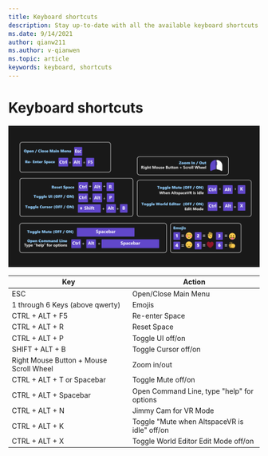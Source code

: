 ```yaml
---
title: Keyboard shortcuts
description: Stay up-to-date with all the available keyboard shortcuts and actions the AltspaceVR application supports.
ms.date: 9/14/2021
author: qianw211
ms.author: v-qianwen
ms.topic: article
keywords: keyboard, shortcuts
---
```


# Keyboard shortcuts

![Keyboard shortcuts](images\keyboard-shortcuts.svg)

| Key | Action |
|---|---|
| ESC | Open/Close Main Menu |
| 1 through 6 Keys (above qwerty) | Emojis |
| CTRL + ALT + F5 | Re-enter Space |
| CTRL + ALT + R | Reset Space |
| CTRL + ALT + P | Toggle UI off/on |
| SHIFT + ALT + B | Toggle Cursor off/on |
| Right Mouse Button + Mouse Scroll Wheel | Zoom in/out |
| CTRL + ALT + T or Spacebar | Toggle Mute off/on |
| CTRL + ALT + Spacebar | Open Command Line, type "help" for options |
| CTRL + ALT + N | Jimmy Cam for VR Mode |
| CTRL + ALT + K | Toggle "Mute when AltspaceVR is idle" off/on |
| CTRL + ALT + X | Toggle World Editor Edit Mode off/on |